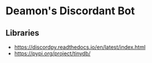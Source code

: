 # Deamon's Discordant Bot

## Libraries
- https://discordpy.readthedocs.io/en/latest/index.html
- https://pypi.org/project/tinydb/